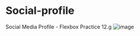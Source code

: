 # Social-profile
Social Media Profile - Flexbox Practice 12.g
![image](https://github.com/JSayer1998/Social-profile/assets/128697629/750084c2-ef48-4888-b6a6-66c7f11dea11)
